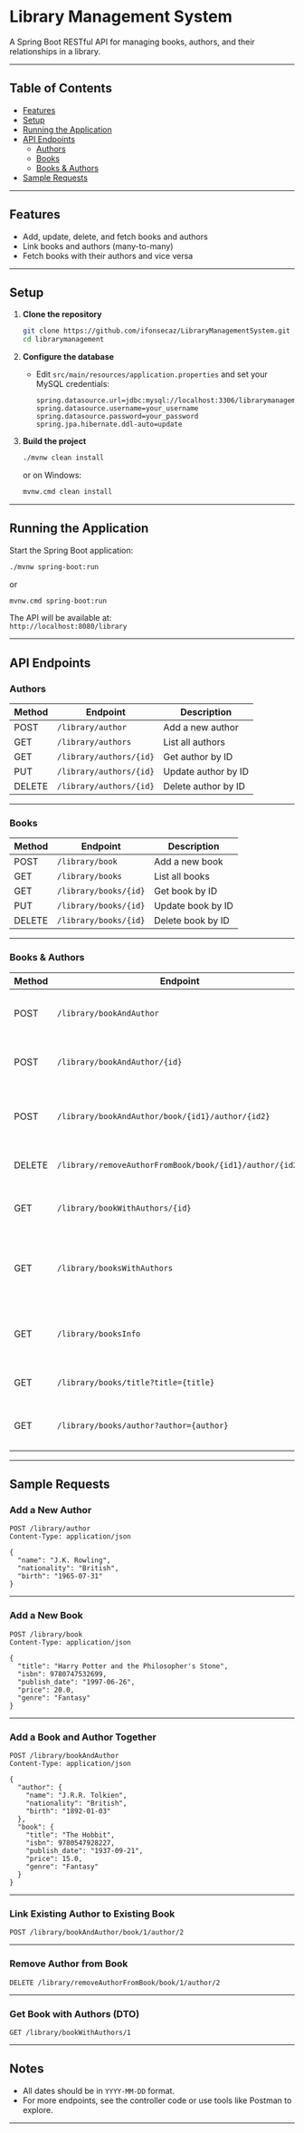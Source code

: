 # Library Management System

A Spring Boot RESTful API for managing books, authors, and their relationships in a library.

---

## Table of Contents

- [Features](#features)
- [Setup](#setup)
- [Running the Application](#running-the-application)
- [API Endpoints](#api-endpoints)
  - [Authors](#authors)
  - [Books](#books)
  - [Books & Authors](#books--authors)
- [Sample Requests](#sample-requests)

---

## Features

- Add, update, delete, and fetch books and authors
- Link books and authors (many-to-many)
- Fetch books with their authors and vice versa

---

## Setup

1. **Clone the repository**
    ```sh
    git clone https://github.com/ifonsecaz/LibraryManagementSystem.git
    cd librarymanagement
    ```

2. **Configure the database**
    - Edit `src/main/resources/application.properties` and set your MySQL credentials:
      ```
      spring.datasource.url=jdbc:mysql://localhost:3306/librarymanagement
      spring.datasource.username=your_username
      spring.datasource.password=your_password
      spring.jpa.hibernate.ddl-auto=update
      ```

3. **Build the project**
    ```sh
    ./mvnw clean install
    ```
    or on Windows:
    ```sh
    mvnw.cmd clean install
    ```

---

## Running the Application

Start the Spring Boot application:

```sh
./mvnw spring-boot:run
```
or
```sh
mvnw.cmd spring-boot:run
```

The API will be available at:  
`http://localhost:8080/library`

---

## API Endpoints

### Authors

| Method | Endpoint                | Description                |
|--------|-------------------------|----------------------------|
| POST   | `/library/author`       | Add a new author           |
| GET    | `/library/authors`      | List all authors           |
| GET    | `/library/authors/{id}` | Get author by ID           |
| PUT    | `/library/authors/{id}` | Update author by ID        |
| DELETE | `/library/authors/{id}` | Delete author by ID        |

---

### Books

| Method | Endpoint                | Description                |
|--------|-------------------------|----------------------------|
| POST   | `/library/book`         | Add a new book             |
| GET    | `/library/books`        | List all books             |
| GET    | `/library/books/{id}`   | Get book by ID             |
| PUT    | `/library/books/{id}`   | Update book by ID          |
| DELETE | `/library/books/{id}`   | Delete book by ID          |

---

### Books & Authors

| Method | Endpoint                                                        | Description                                 |
|--------|-----------------------------------------------------------------|---------------------------------------------|
| POST   | `/library/bookAndAuthor`                                        | Add a book and an author together           |
| POST   | `/library/bookAndAuthor/{id}`                                   | Add an author to an existing book           |
| POST   | `/library/bookAndAuthor/book/{id1}/author/{id2}`                | Link existing book and author by IDs        |
| DELETE | `/library/removeAuthorFromBook/book/{id1}/author/{id2}`         | Remove an author from a book                |
| GET    | `/library/bookWithAuthors/{id}`                                 | Get a book with its authors (DTO)           |
| GET    | `/library/booksWithAuthors`                                     | Get all books with their authors (DTO), prefered      |
| GET    | `/library/booksInfo`                                            | Get all books and authors (custom DTO)      |
| GET    | `/library/books/title?title={title}`                            | Search books by title                       |
| GET    | `/library/books/author?author={author}`                         | Search books by author name                 |

---

## Sample Requests

### Add a New Author

```http
POST /library/author
Content-Type: application/json

{
  "name": "J.K. Rowling",
  "nationality": "British",
  "birth": "1965-07-31"
}
```

---

### Add a New Book

```http
POST /library/book
Content-Type: application/json

{
  "title": "Harry Potter and the Philosopher's Stone",
  "isbn": 9780747532699,
  "publish_date": "1997-06-26",
  "price": 20.0,
  "genre": "Fantasy"
}
```

---

### Add a Book and Author Together

```http
POST /library/bookAndAuthor
Content-Type: application/json

{
  "author": {
    "name": "J.R.R. Tolkien",
    "nationality": "British",
    "birth": "1892-01-03"
  },
  "book": {
    "title": "The Hobbit",
    "isbn": 9780547928227,
    "publish_date": "1937-09-21",
    "price": 15.0,
    "genre": "Fantasy"
  }
}
```

---

### Link Existing Author to Existing Book

```http
POST /library/bookAndAuthor/book/1/author/2
```

---

### Remove Author from Book

```http
DELETE /library/removeAuthorFromBook/book/1/author/2
```

---

### Get Book with Authors (DTO)

```http
GET /library/bookWithAuthors/1
```

---

## Notes

- All dates should be in `YYYY-MM-DD` format.
- For more endpoints, see the controller code or use tools like Postman to explore.

---